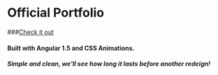 # Official Portfolio

###[Check it out](https://coombapace.github.io/Portfolio/)

#### Built with Angular 1.5 and CSS Animations.
##### Simple and clean, we'll see how long it lasts before another redeign!